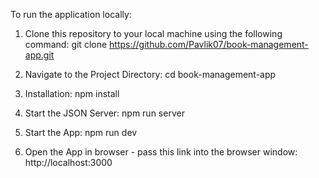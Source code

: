 To run the application locally:

1) Clone this repository to your local machine using the following command:      git clone https://github.com/Pavlik07/book-management-app.git

2) Navigate to the Project Directory:      cd book-management-app

3) Installation:      npm install

4) Start the JSON Server:      npm run server

5) Start the App:      npm run dev

6) Open the App in browser -       pass this link into the browser window: http://localhost:3000
